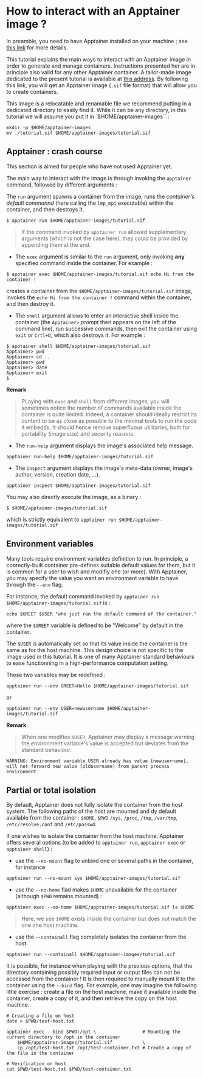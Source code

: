 # How to interact with an Apptainer image ?

In preamble, you need to have Apptainer installed on your machine ; see [this link](https://www.apptainer-images.diamond.fr/install-apptainer/FR) for more details.

This tutorial explains the main ways to interact with an Apptainer image in order to generate and manage containers. Instructions presented her are in principle also valid for any other Apptainer container. A tailor-made image dedicated to the present tutorial is available at [this address](https://www.apptainer-images.diamond.fr/lammps). By following this link, you will get an Apptainer image (`.sif` file format) that will allow you to create containers.

This image is a relocatable and renamable file we recommend putting in a dedicated directory to easily find it. While it can be any directory, in this tutorial we will assume you put it in `$HOME/apptainer-images`` :
```
mkdir -p $HOME/apptainer-images
mv ./tutorial.sif $HOME/apptainer-images/tutorial.sif
```

## Apptainer : crash course
This section is aimed for people who have not used Apptainer yet.

The main way to interact with the image is through invoking the `apptainer` command, followed by different arguments :

The `run` argument spawns a container from the image, runs the *container's default commannd* (here calling the `lmp_mpi` executable) within the container, and then destroys it.
```
$ apptainer run $HOME/apptainer-images/tutorial.sif
```
> If the command invoked by `apptainer run` allowed supplementary arguments (which is not the case here), they could be provided by appending them at the end.

* The `exec` argument is similar to the `run` argument, only invoking **any** specified command inside the container. For example :
```
$ apptainer exec $HOME/apptainer-images/tutorial.sif echo Hi from the container !
```
creates a container from the `$HOME/apptainer-images/tutorial.sif` image, invokes the `echo Hi from the container !` command within the container, and then destroy it.

* The `shell` argument allows to enter an interactive shell inside the container (the `Apptainer>` *prompt* then appears on the left of the command line), run successive commands, then exit the container using `exit` or `Crtl+D`, which also destroys it. For example :
```
$ apptainer shell $HOME/apptainer-images/tutorial.sif
Apptainer> pwd
Apptainer> cd ..
Apptainer> pwd
Apptainer> date
Apptainer> exit
$ 
```

**Remark**
> PLaying with `exec` and `shell` from different images, you will sometimes notice the number of commands available inside the container is quite limited. Indeed, a container should ideally restrict its content to be as close as possible to the minimal tools to run the code it embedds. It should hence remove superfluous utilitaries, both for portability (image size) and security reasons.

* The `run-help` argument displays the image's associated help message.
```
apptainer run-help $HOME/apptainer-images/tutorial.sif
```

* The `inspect` argument displays the image's meta-data (owner, image's author, version, creation date, ...).
```
apptainer inspect $HOME/apptainer-images/tutorial.sif
```

You may also directly execute the image, as a binary :
```
$ $HOME/apptainer-images/tutorial.sif
```
which is strictly equivalent to `apptainer run $HOME/apptainer-images/tutorial.sif`

## Environment variables
Many tools require environment variables definition to run. In principle, a coorectly-built container pre-defines suitable default values for them, but it is common for a user to wish and modifiy one (or more). With Apptainer, you may specify the value you want an environment variable to have through the `--env` flag.

For instance, the default command invoked by `apptainer run $HOME/apptainer-images/tutorial.sif` is :
```
echo $GREET $USER "who just ran the default command of the container."
```
where the `$GREET` variable is defined to be "Welcome" by default in the container.

The `$USER` is automatically set so that its value inside the container is the same as for the host machine. This design choice is not specific to the image used in this tutorial. It is one of many Apptainer standard behaviours to ease functionning in a high-performance computation setting.

Those two variables may be redefined :
```
apptainer run --env GREET=Hello $HOME/apptainer-images/tutorial.sif
```
or
```
apptainer run --env USER=newusername $HOME/apptainer-images/tutorial.sif
```
**Remark**
> When one modifies `$USER`, Apptainer may display a message warning the environment variable's value is accepted but deviates from the standard behaviour.
```
WARNING: Environment variable USER already has value [newusername], will not forward new value [oldusername] from parent process environment
```


## Partial or total isolation
By default, Apptainer does not fully isolate the container from the host system. The following paths of the host are mounted and dy default available from the container : `$HOME`, `$PWD` `/sys`, `/proc`, `/tmp`, `/var/tmp`, `/etc/resolve.conf` and `/etc/passwd`.

If one wishes to isolate the container from the host machine, Apptainer offers several options (to be added to `apptainer run`, `apptainer exec` or `apptainer shell`) :

* use the `--no-mount` flag to unbind one or several paths in the container, for instance
```
apptainer run --no-mount sys $HOME/apptainer-images/tutorial.sif
```

* use the `--no-home` flad makes `$HOME` unavailable for the container (although `$PWD` remains mounted) :
```
apptainer exec --no-home $HOME/apptainer-images/tutorial.sif ls $HOME
```
> Here, we see `$HOME` exists inside the container but does not match the one one host machine.

* use the `--containall` flag completely isolates the container from the host.
```
apptainer run --containall $HOME/apptainer-images/tutorial.sif
```

It is possible, for instance when playing with the previous options, that the directory containing possibly required input or output files can not be accessed from the container ! It is then required to manually mount it to the container using the `--bind` flag. For example, one may imagine the following little exercise : create a file on the host machine, make it available inside the container, create a copy of it, and then retrieve the copy on the host machine.
```
# Creating a file on host
date > $PWD/test-host.txt

apptainer exec --bind $PWD:/opt \                 # Mounting the current directory to /opt in the container
    $HOME/apptainer-images/tutorial.sif           \
    cp /opt/test-host.txt /opt/test-container.txt # Create a copy of the file in the container

# Verification on host
cat $PWD/test-host.txt $PWD/test-container.txt
```